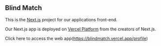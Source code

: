 ## Blind Match
This is the [Next.js](https://nextjs.org/) project for our applications front-end.

Our Next.js app is deployed on [Vercel Platform](https://vercel.com/new?utm_medium=default-template&filter=next.js&utm_source=create-next-app&utm_campaign=create-next-app-readme) from the creators of Next.js.

Click here to access the web app(https://blindmatch.vercel.app/profile)


